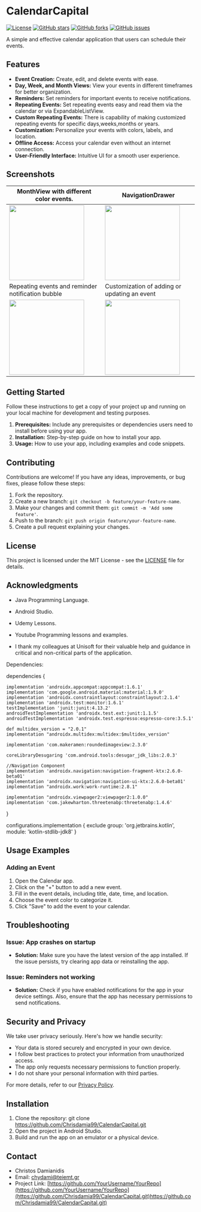 # CalendarCapital

[![License](https://img.shields.io/badge/license-MIT-blue.svg)](https://opensource.org/licenses/MIT)
[![GitHub stars](https://img.shields.io/github/stars/Chrisdamia99/CalendarCapital.svg)]([https://github.com/YourUsername/YourRepo/stargazers](https://github.com/Chrisdamia99/CalendarCapital/stargazers))
[![GitHub forks](https://img.shields.io/github/forks/Chrisdamia99/CalendarCapital.svg)]([https://github.com/YourUsername/YourRepo/network](https://github.com/Chrisdamia99/CalendarCapital/forks))
[![GitHub issues](https://img.shields.io/github/issues/Chrisdamia99/CalendarCapital.svg)]([https://github.com/YourUsername/YourRepo/issues](https://github.com/Chrisdamia99/CalendarCapital/issues))

A simple and effective calendar application that users can schedule their events.

## Features

- **Event Creation:** Create, edit, and delete events with ease.
- **Day, Week, and Month Views:** View your events in different timeframes for better organization.
- **Reminders:** Set reminders for important events to receive notifications.
- **Repeating Events:** Set repeating events easy and read them via the calendar or via ExpandableListView.
- **Custom Repeating Events:** There is capability of making customized repeating events for specific days,weeks,months or years. 
- **Customization:** Personalize your events with colors, labels, and location.
- **Offline Access:** Access your calendar even without an internet connection.
- **User-Friendly Interface:** Intuitive UI for a smooth user experience.

## Screenshots

| MonthView with different color events.              | NavigationDrawer                             |
|-----------------------------------------------------|---------------------------------------------|
| <img class="screenshot" src="https://github.com/Chrisdamia99/CalendarCapital/assets/48257791/8d50e8e8-1569-48d1-a1b2-4794ec4d8d36.png"  width="200"> | <img class="screenshot" src="https://github.com/Chrisdamia99/CalendarCapital/assets/48257791/8a859fc4-e670-421c-98cc-a902722ffc78.png" width="200"> |
| Repeating events and reminder notification bubble  | Customization of adding or updating an event |
| <img class="screenshot" src="https://github.com/Chrisdamia99/CalendarCapital/assets/48257791/7f1b4473-babe-40ac-a69b-7599d35e3aa9.png" width="200"> | <img class="screenshot" src="https://github.com/Chrisdamia99/CalendarCapital/assets/48257791/681e57c3-c299-4771-81de-e34fb56ccf00.png" width="200"> |




<!-- Add more screenshots if necessary -->

## Getting Started

Follow these instructions to get a copy of your project up and running on your local machine for development and testing purposes.

1. **Prerequisites:** Include any prerequisites or dependencies users need to install before using your app.
2. **Installation:** Step-by-step guide on how to install your app.
3. **Usage:** How to use your app, including examples and code snippets.

## Contributing

Contributions are welcome! If you have any ideas, improvements, or bug fixes, please follow these steps:

1. Fork the repository.
2. Create a new branch: `git checkout -b feature/your-feature-name`.
3. Make your changes and commit them: `git commit -m 'Add some feature'`.
4. Push to the branch: `git push origin feature/your-feature-name`.
5. Create a pull request explaining your changes.

## License

This project is licensed under the MIT License - see the [LICENSE](LICENSE) file for details.

## Acknowledgments

- Java Programming Language.
- Android Studio.
- Udemy Lessons.
- Youtube Programming lessons and examples.

- I thank my colleagues at Unisoft for their valuable help and guidance in critical and non-critical parts of the application.

  
Dependencies:

dependencies {

    implementation 'androidx.appcompat:appcompat:1.6.1'
    implementation 'com.google.android.material:material:1.9.0'
    implementation 'androidx.constraintlayout:constraintlayout:2.1.4'
    implementation 'androidx.test:monitor:1.6.1'
    testImplementation 'junit:junit:4.13.2'
    androidTestImplementation 'androidx.test.ext:junit:1.1.5'
    androidTestImplementation 'androidx.test.espresso:espresso-core:3.5.1'
  
    def multidex_version = "2.0.1"
    implementation "androidx.multidex:multidex:$multidex_version"
  
    implementation 'com.makeramen:roundedimageview:2.3.0'

    coreLibraryDesugaring 'com.android.tools:desugar_jdk_libs:2.0.3'

    //Navigation Component
    implementation 'androidx.navigation:navigation-fragment-ktx:2.6.0-beta01'
    implementation 'androidx.navigation:navigation-ui-ktx:2.6.0-beta01'
    implementation "androidx.work:work-runtime:2.8.1"

    implementation "androidx.viewpager2:viewpager2:1.0.0"
    implementation 'com.jakewharton.threetenabp:threetenabp:1.4.6'

}

configurations.implementation {
    exclude group: 'org.jetbrains.kotlin', module: 'kotlin-stdlib-jdk8'
}

## Usage Examples

### Adding an Event

1. Open the Calendar app.
2. Click on the "+" button to add a new event.
3. Fill in the event details, including title, date, time, and location.
4. Choose the event color to categorize it.
5. Click "Save" to add the event to your calendar.


## Troubleshooting

### Issue: App crashes on startup
- **Solution:** Make sure you have the latest version of the app installed. If the issue persists, try clearing app data or reinstalling the app.

### Issue: Reminders not working
- **Solution:** Check if you have enabled notifications for the app in your device settings. Also, ensure that the app has necessary permissions to send notifications.

## Security and Privacy

We take user privacy seriously. Here's how we handle security:

- Your data is stored securely and encrypted in your own device.
- I follow best practices to protect your information from unauthorized access.
- The app only requests necessary permissions to function properly.
- I do not share your personal information with third parties.

For more details, refer to our [Privacy Policy](PRIVACY_POLICY).

## Installation

1. Clone the repository:
git clone https://github.com/Chrisdamia99/CalendarCapital.git
2. Open the project in Android Studio.
3. Build and run the app on an emulator or a physical device.


## Contact

- Christos Damianidis  
- Email: chydami@teiemt.gr
- Project Link: [https://github.com/YourUsername/YourRepo](https://github.com/YourUsername/YourRepo](https://github.com/Chrisdamia99/CalendarCapital.git)https://github.com/Chrisdamia99/CalendarCapital.git)

